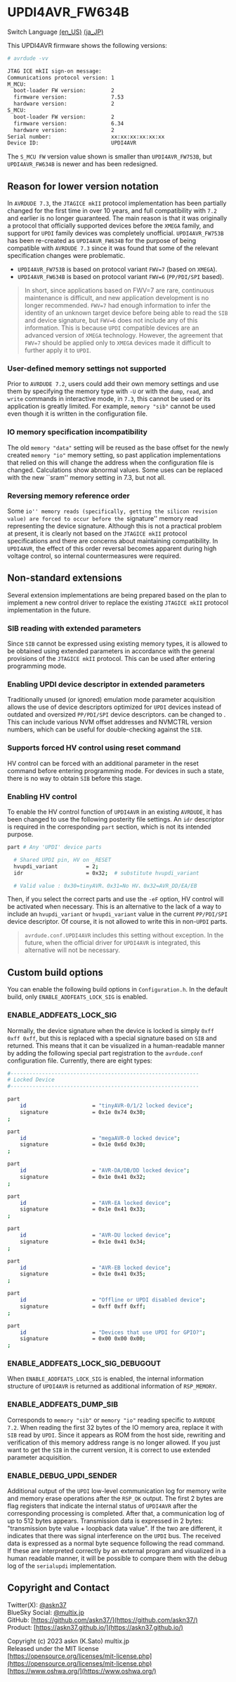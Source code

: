 # UPDI4AVR_FW634B

Switch Language [(en_US)](README_en.md) [(ja_JP)](README.md)

This UPDI4AVR firmware shows the following versions:

```sh
# avrdude -vv

JTAG ICE mkII sign-on message:
Communications protocol version: 1
M_MCU:
  boot-loader FW version:        2
  firmware version:              7.53
  hardware version:              2
S_MCU:
  boot-loader FW version:        2
  firmware version:              6.34
  hardware version:              2
Serial number:                   xx:xx:xx:xx:xx:xx
Device ID:                       UPDI4AVR
```

The `S_MCU FW` version value shown is smaller than `UPDI4AVR_FW753B`, but
`UPDI4AVR_FW634B` is newer and has been redesigned.

## Reason for lower version notation

In `AVRDUDE 7.3`, the `JTAGICE mkII` protocol implementation has been partially changed for the first time in over 10 years, and full compatibility with `7.2` and earlier is no longer guaranteed. The main reason is that it was originally a protocol that officially supported devices before the `XMEGA` family, and support for `UPDI` family devices was completely unofficial. `UPDI4AVR_FW753B` has been re-created as `UPDI4AVR_FW634B` for the purpose of being compatible with `AVRDUDE 7.3` since it was found that some of the relevant specification changes were problematic.

- `UPDI4AVR_FW753B` is based on protocol variant `FWV=7` (based on `XMEGA`).
- `UPDI4AVR_FW634B` is based on protocol variant `FWV=6` (`PP/PDI/SPI` based).

> In short, since applications based on FWV=7 are rare, continuous maintenance is difficult, and new application development is no longer recommended. `FWV=7` had enough information to infer the identity of an unknown target device before being able to read the `SIB` and device signature, but `FWV=6` does not include any of this information. This is because `UPDI` compatible devices are an advanced version of `XMEGA` technology. However, the agreement that `FWV=7` should be applied only to `XMEGA` devices made it difficult to further apply it to `UPDI`.

### User-defined memory settings not supported

Prior to `AVRDUDE 7.2`, users could add their own memory settings and use them by specifying the memory type with `-U` or with the `dump`, `read`, and `write` commands in interactive mode, in `7.3`, this cannot be used or its application is greatly limited. For example, `memory "sib"` cannot be used even though it is written in the configuration file.

### IO memory specification incompatibility

The old `memory "data"` setting will be reused as the base offset for the newly created `memory "io"` memory setting, so past application implementations that relied on this will change the address when the configuration file is changed. Calculations show abnormal values. Some uses can be replaced with the new ``sram'' memory setting in 7.3, but not all.

### Reversing memory reference order

Some ``io'' memory reads (specifically, getting the silicon revision value) are forced to occur before the ``signature'' memory read representing the device signature. Although this is not a practical problem at present, it is clearly not based on the `JTAGICE mkII` protocol specifications and there are concerns about maintaining compatibility. In `UPDI4AVR`, the effect of this order reversal becomes apparent during high voltage control, so internal countermeasures were required.

## Non-standard extensions

Several extension implementations are being prepared based on the plan to implement a new control driver to replace the existing `JTAGICE mkII` protocol implementation in the future.

### SIB reading with extended parameters

Since `SIB` cannot be expressed using existing memory types, it is allowed to be obtained using extended parameters in accordance with the general provisions of the `JTAGICE mkII` protocol. This can be used after entering programming mode.

### Enabling UPDI device descriptor in extended parameters

Traditionally unused (or ignored) emulation mode parameter acquisition allows the use of device descriptors optimized for `UPDI` devices instead of outdated and oversized `PP/PDI/SPI` device descriptors. can be changed to . This can include various NVM offset addresses and NVMCTRL version numbers, which can be useful for double-checking against the `SIB`.

### Supports forced HV control using reset command

HV control can be forced with an additional parameter in the reset command before entering programming mode. For devices in such a state, there is no way to obtain `SIB` before this stage.

### Enabling HV control

To enable the HV control function of `UPDI4AVR` in an existing `AVRDUDE`, it has been changed to use the following posterity file settings. An `idr` descriptor is required in the corresponding `part` section, which is not its intended purpose.

```sh
part # Any 'UPDI' device parts

  # Shared UPDI pin, HV on _RESET
  hvupdi_variant         = 2;
  idr                    = 0x32;  # substitute hvupdi_variant

  # Valid value : 0x30=tinyAVR、0x31=No HV、0x32=AVR_DD/EA/EB
```

Then, if you select the correct parts and use the `-eF` option, HV control will be activated when necessary. This is an alternative to the lack of a way to include an `hvupdi_variant` or `hvupdi_variant` value in the current `PP/PDI/SPI` device descriptor. Of course, it is not allowed to write this in non-`UPDI` parts.

> `avrdude.conf.UPDI4AVR` includes this setting without exception. In the future, when the official driver for `UPDI4AVR` is integrated, this alternative will not be necessary.

## Custom build options

You can enable the following build options in `Configuration.h`. In the default build, only `ENABLE_ADDFEATS_LOCK_SIG` is enabled.

### ENABLE_ADDFEATS_LOCK_SIG

Normally, the device signature when the device is locked is simply `0xff 0xff 0xff`, but this is replaced with a special signature based on `SIB` and returned. This means that it can be visualized in a human-readable manner by adding the following special part registration to the `avrdude.conf` configuration file. Currently, there are eight types:

```sh
#------------------------------------------------------------
# Locked Device
#------------------------------------------------------------

part
    id                     = "tinyAVR-0/1/2 locked device";
    signature              = 0x1e 0x74 0x30;
;

part
    id                     = "megaAVR-0 locked device";
    signature              = 0x1e 0x6d 0x30;
;

part
    id                     = "AVR-DA/DB/DD locked device";
    signature              = 0x1e 0x41 0x32;
;

part
    id                     = "AVR-EA locked device";
    signature              = 0x1e 0x41 0x33;
;

part
    id                     = "AVR-DU locked device";
    signature              = 0x1e 0x41 0x34;
;

part
    id                     = "AVR-EB locked device";
    signature              = 0x1e 0x41 0x35;
;

part
    id                     = "Offline or UPDI disabled device";
    signature              = 0xff 0xff 0xff;
;

part
    id                     = "Devices that use UPDI for GPIO?";
    signature              = 0x00 0x00 0x00;
;
```

### ENABLE_ADDFEATS_LOCK_SIG_DEBUGOUT

When `ENABLE_ADDFEATS_LOCK_SIG` is enabled, the internal information structure of `UPDI4AVR` is returned as additional information of `RSP_MEMORY`.

### ENABLE_ADDFEATS_DUMP_SIB

Corresponds to `memory "sib"` or `memory "io"` reading specific to `AVRDUDE 7.2`. When reading the first 32 bytes of the IO memory area, replace it with `SIB` read by `UPDI`. Since it appears as ROM from the host side, rewriting and verification of this memory address range is no longer allowed. If you just want to get the `SIB` in the current version, it is correct to use extended parameter acquisition.

### ENABLE_DEBUG_UPDI_SENDER

Additional output of the `UPDI` low-level communication log for memory write and memory erase operations after the `RSP_OK` output. The first 2 bytes are flag registers that indicate the internal status of `UPDI4AVR` after the corresponding processing is completed. After that, a communication log of up to 512 bytes appears. Transmission data is expressed in 2 bytes: "transmission byte value + loopback data value". If the two are different, it indicates that there was signal interference on the `UPDI` bus. The received data is expressed as a normal byte sequence following the read command. If these are interpreted correctly by an external program and visualized in a human readable manner, it will be possible to compare them with the debug log of the `serialupdi` implementation.

## Copyright and Contact

Twitter(X): [@askn37](https://twitter.com/askn37) \
BlueSky Social: [@multix.jp](https://bsky.app/profile/multix.jp) \
GitHub: [https://github.com/askn37/](https://github.com/askn37/) \
Product: [https://askn37.github.io/](https://askn37.github.io/)

Copyright (c) 2023 askn (K.Sato) multix.jp \
Released under the MIT license \
[https://opensource.org/licenses/mit-license.php](https://opensource.org/licenses/mit-license.php) \
[https://www.oshwa.org/](https://www.oshwa.org/)
